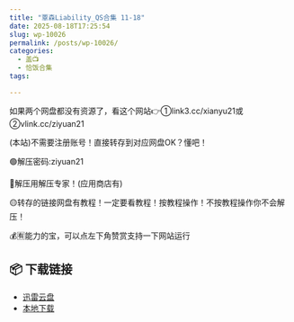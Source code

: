 ```yaml
---
title: "覃森Liability_QS合集 11-18"
date: 2025-08-18T17:25:54
slug: wp-10026
permalink: /posts/wp-10026/
categories:
  - 盖📺
  - 恰饭合集
tags:

---
```


如果两个网盘都没有资源了，看这个网站👉①link3.cc/xianyu21或②vlink.cc/ziyuan21

(本站)不需要注册账号！直接转存到对应网盘OK？懂吧！

🟢解压密码:ziyuan21

🔵解压用解压专家！(应用商店有)

🟡转存的链接网盘有教程！一定要看教程！按教程操作！不按教程操作你不会解压！

💰🈶能力的宝，可以点左下角赞赏支持一下网站运行

## 📦 下载链接
- [迅雷云盘](https://blziyuan21.com/pay-download/10026?key=dea9b819c1&down_id=0)
- [本地下载](https://blziyuan21.com/pay-download/10026?key=dea9b819c1&down_id=1)

